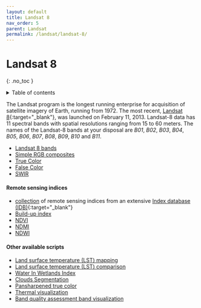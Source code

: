 ```yaml
---
layout: default
title: Landsat 8
nav_order: 5
parent: Landsat
permalink: /landsat/landsat-8/
---
```


# Landsat 8
{: .no_toc }

<details markdown="block">
  <summary>
    Table of contents
  </summary>
  {: .text-delta }
- TOC
{:toc}
</details>

The Landsat program is the longest running enterprise for acquisition of satellite imagery of Earth, running from 1972. The most recent, [Landsat 8](https://landsat.usgs.gov/landsat8.php){:target="_blank"}, was launched on February 11, 2013. Landsat-8 data has 11 spectral bands with spatial resolutions ranging from 15 to 60 meters. The names of the Landsat-8 bands at your disposal are *B01*, *B02*, *B03*, *B04*, *B05*, *B06*, *B07*, *B08*, *B09*, *B10* and *B11*.

 - [Landsat 8 bands](/landsat-8/bands)
 - [Simple RGB composites](/landsat-8/composites)
 - [True Color](/landsat-8/true-color)
 - [False Color](/landsat-8/false-color)
 - [SWIR](/landsat-8/swir)

#### Remote sensing indices
  - [collection](/landsat-8/indexdb) of remote sensing indices from an extensive [Index database (IDB)](https://www.indexdatabase.de/){:target="_blank"}
  - [Build-up index](/landsat-8/built_up_index)
  - [NDVI](/landsat-8/ndvi)
  - [NDMI](/landsat-8/ndmi)
  - [NDWI](/landsat-8/ndwi)

#### Other available scripts
  - [Land surface temperature (LST) mapping](/landsat-8/land_surface_temperature_mapping)
  - [Land surface temperature (LST) comparison](/landsat-8/land_surface_temperature_comparison)
  - [Water In Wetlands Index](/landsat-8/wiw_L8_script)
  - [Clouds Segmentation](/landsat-8/clouds_segmentation)
  - [Pansharpened true color](/landsat-8/true-color-pansharpened)
  - [Thermal visualization](/landsat-8/thermal)
  - [Band quality assessment band visualization](/landsat-8/bqa)